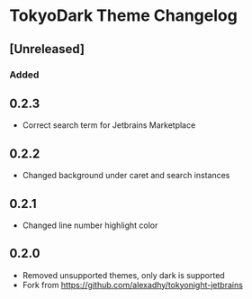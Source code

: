 <!-- Keep a Changelog guide -> https://keepachangelog.com -->

# TokyoDark Theme Changelog

## [Unreleased]

### Added

## 0.2.3

- Correct search term for Jetbrains Marketplace

## 0.2.2

- Changed background under caret and search instances

## 0.2.1

- Changed line number highlight color

## 0.2.0

- Removed unsupported themes, only dark is supported
- Fork from <https://github.com/alexadhy/tokyonight-jetbrains>
